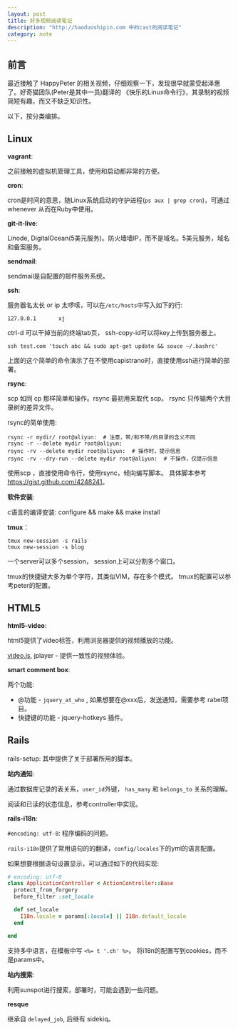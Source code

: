 ```yaml
---
layout: post
title: 好多视频阅读笔记
description: "http://haoduoshipin.com 中的cast的阅读笔记"
category: note
---
```


## 前言

最近接触了 HappyPeter 的相关视频，仔细观察一下，发现很早就蒙受起泽惠了。好奇猫团队(Peter是其中一员)翻译的 《快乐的Linux命令行》，其录制的视频简短有趣，而又不缺乏知识性。

以下，按分类编排。

## Linux

**vagrant**: 

之前接触的虚拟机管理工具，使用和启动都非常的方便。

**cron**: 

cron是时间的意思，随Linux系统启动的守护进程(`ps aux | grep cron`)，可通过 whenever 从而在Ruby中使用。

**git-it-live**:

Linode, DigitalOcean(5美元服务)。防火墙墙IP，而不是域名。5美元服务，域名和备案服务。

**sendmail**:

sendmail是自配置的邮件服务系统。

**ssh**: 

服务器名太长 or ip 太啰嗦，可以在`/etc/hosts`中写入如下的行: 

```
127.0.0.1       xj
```

ctrl-d 可以干掉当前的终端tab页， ssh-copy-id可以将key上传到服务器上。

```
ssh test.com 'touch abc && sudo apt-get update && souce ~/.bashrc'
```

上面的这个简单的命令演示了在不使用capistrano时，直接使用ssh进行简单的部署。

**rsync**:

scp 如同 cp 那样简单和操作。rsync 最初用来取代 scp。 rsync 只传输两个大目录树的差异文件。

rsync的简单使用: 

```
rsync -r mydir/ root@aliyun:  # 注意，带/和不带/的目录的含义不同
rsync -r --delete mydir root@aliyun:
rsync -rv --delete mydir root@aliyun:  # 操作时，提示信息
rsync -rv --dry-run --delete mydir root@aliyun:  # 不操作，仅提示信息
```

使用scp ，直接使用命令行，使用rsync，倾向编写脚本。 具体脚本参考<https://gist.github.com/4248241>。

**软件安装**:

c语言的编译安装: configure && make && make install

**tmux**：

```
tmux new-session -s rails
tmux new-session -s blog
```

一个server可以多个session， session上可以分割多个窗口。

tmux的快捷键大多为单个字符，其类似VIM，存在多个模式。 tmux的配置可以参考peter的配置。


## HTML5

**html5-video**:

html5提供了video标签，利用浏览器提供的视频播放的功能。

[video.js](http://www.videojs.com/), jplayer - 提供一致性的视频体验。

**smart comment box**: 

两个功能: 

* @功能 - `jquery_at_who` , 如果想要在@xxx后，发送通知，需要参考 rabel项目。
* 快捷键的功能 - jquery-hotkeys 插件。

## Rails

rails-setup:  其中提供了关于部署所用的脚本。

**站内通知**: 

通过数据库记录的表关系，`user_id`外键， `has_many` 和 `belongs_to` 关系的理解。

阅读和已读的状态信息，参考controller中实现。

**rails-i18n**: 

` #encoding: utf-8 `: 程序编码的问题。

`rails-i18n`提供了常用语句的的翻译，`config/locales`下的yml的语言配置。

如果想要根据语句设置显示，可以通过如下的代码实现: 

```ruby
# encoding: utf-8
class ApplicationController < ActionController::Base
  protect_from_forgery
  before_filter :set_locale

  def set_locale
    I18n.locale = params[:locale] || I18n.default_locale
  end

end
```

支持多中语言，在模板中写 `<%= t '.ch' %>`。 将i18n的配置写到cookies，而不是params中。

**站内搜索**:

利用sunspot进行搜索，部署时，可能会遇到一些问题。

**resque**

继承自 `delayed_job`, 后继有 sidekiq。 


